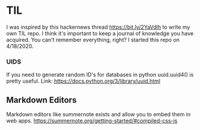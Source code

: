 # TIL

I was inspired by this hackernews thread https://bit.ly/2YaVdlh to write my own TIL repo.  I think it's important to keep a journal of knowledge you have acquired.  You can't remember everything, right?
I started this repo on 4/18/2020.


### UIDS

If you need to generate random ID's for databases in python uuid.uuid4() is pretty useful.  Link: https://docs.python.org/3/library/uuid.html

## Markdown Editors

Markdown editors like summernote exists and allow you to embed them in web apps.  https://summernote.org/getting-started/#compiled-css-js